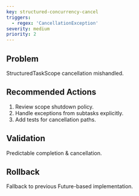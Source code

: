 ```yaml
---
key: structured-concurrency-cancel
triggers:
  - regex: 'CancellationException'
severity: medium
priority: 2
---
```

## Problem
StructuredTaskScope cancellation mishandled.
## Recommended Actions
1. Review scope shutdown policy.
2. Handle exceptions from subtasks explicitly.
3. Add tests for cancellation paths.
## Validation
Predictable completion & cancellation.
## Rollback
Fallback to previous Future-based implementation.
